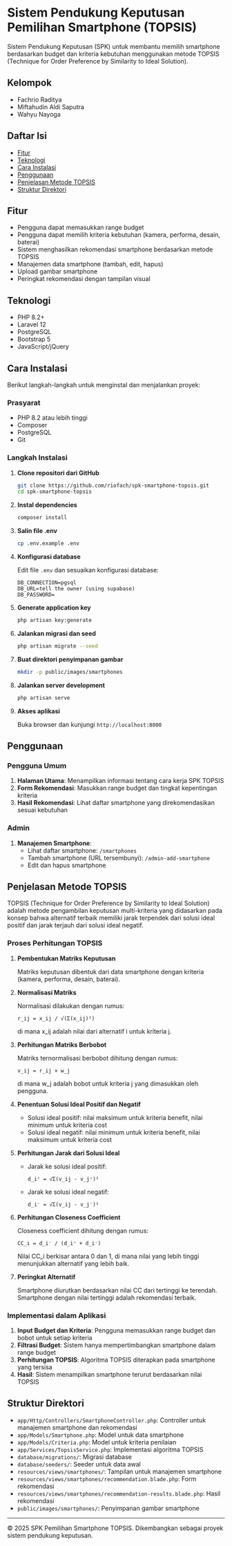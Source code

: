 # Sistem Pendukung Keputusan Pemilihan Smartphone (TOPSIS)

Sistem Pendukung Keputusan (SPK) untuk membantu memilih smartphone berdasarkan budget dan kriteria kebutuhan menggunakan metode TOPSIS (Technique for Order Preference by Similarity to Ideal Solution).

## Kelompok

-   Fachrio Raditya
-   Miftahudin Aldi Saputra
-   Wahyu Nayoga

## Daftar Isi

-   [Fitur](#fitur)
-   [Teknologi](#teknologi)
-   [Cara Instalasi](#cara-instalasi)
-   [Penggunaan](#penggunaan)
-   [Penjelasan Metode TOPSIS](#penjelasan-metode-topsis)
-   [Struktur Direktori](#struktur-direktori)

## Fitur

-   Pengguna dapat memasukkan range budget
-   Pengguna dapat memilih kriteria kebutuhan (kamera, performa, desain, baterai)
-   Sistem menghasilkan rekomendasi smartphone berdasarkan metode TOPSIS
-   Manajemen data smartphone (tambah, edit, hapus)
-   Upload gambar smartphone
-   Peringkat rekomendasi dengan tampilan visual

## Teknologi

-   PHP 8.2+
-   Laravel 12
-   PostgreSQL
-   Bootstrap 5
-   JavaScript/jQuery

## Cara Instalasi

Berikut langkah-langkah untuk menginstal dan menjalankan proyek:

### Prasyarat

-   PHP 8.2 atau lebih tinggi
-   Composer
-   PostgreSQL
-   Git

### Langkah Instalasi

1. **Clone repositori dari GitHub**

    ```bash
    git clone https://github.com/riofach/spk-smartphone-topsis.git
    cd spk-smartphone-topsis
    ```

2. **Instal dependencies**

    ```bash
    composer install
    ```

3. **Salin file .env**

    ```bash
    cp .env.example .env
    ```

4. **Konfigurasi database**

    Edit file `.env` dan sesuaikan konfigurasi database:

    ```
    DB_CONNECTION=pgsql
    DB_URL=tell the owner (using supabase)
    DB_PASSWORD=
    ```

5. **Generate application key**

    ```bash
    php artisan key:generate
    ```

6. **Jalankan migrasi dan seed**

    ```bash
    php artisan migrate --seed
    ```

7. **Buat direktori penyimpanan gambar**

    ```bash
    mkdir -p public/images/smartphones
    ```

8. **Jalankan server development**

    ```bash
    php artisan serve
    ```

9. **Akses aplikasi**

    Buka browser dan kunjungi `http://localhost:8000`

## Penggunaan

### Pengguna Umum

1. **Halaman Utama**: Menampilkan informasi tentang cara kerja SPK TOPSIS
2. **Form Rekomendasi**: Masukkan range budget dan tingkat kepentingan kriteria
3. **Hasil Rekomendasi**: Lihat daftar smartphone yang direkomendasikan sesuai kebutuhan

### Admin

1. **Manajemen Smartphone**:
    - Lihat daftar smartphone: `/smartphones`
    - Tambah smartphone (URL tersembunyi): `/admin-add-smartphone`
    - Edit dan hapus smartphone

## Penjelasan Metode TOPSIS

TOPSIS (Technique for Order Preference by Similarity to Ideal Solution) adalah metode pengambilan keputusan multi-kriteria yang didasarkan pada konsep bahwa alternatif terbaik memiliki jarak terpendek dari solusi ideal positif dan jarak terjauh dari solusi ideal negatif.

### Proses Perhitungan TOPSIS

1. **Pembentukan Matriks Keputusan**

    Matriks keputusan dibentuk dari data smartphone dengan kriteria (kamera, performa, desain, baterai).

2. **Normalisasi Matriks**

    Normalisasi dilakukan dengan rumus:

    ```
    r_ij = x_ij / √(Σ(x_ij)²)
    ```

    di mana x_ij adalah nilai dari alternatif i untuk kriteria j.

3. **Perhitungan Matriks Berbobot**

    Matriks ternormalisasi berbobot dihitung dengan rumus:

    ```
    v_ij = r_ij × w_j
    ```

    di mana w_j adalah bobot untuk kriteria j yang dimasukkan oleh pengguna.

4. **Penentuan Solusi Ideal Positif dan Negatif**

    - Solusi ideal positif: nilai maksimum untuk kriteria benefit, nilai minimum untuk kriteria cost
    - Solusi ideal negatif: nilai minimum untuk kriteria benefit, nilai maksimum untuk kriteria cost

5. **Perhitungan Jarak dari Solusi Ideal**

    - Jarak ke solusi ideal positif:
        ```
        d_i⁺ = √Σ(v_ij - v_j⁺)²
        ```
    - Jarak ke solusi ideal negatif:
        ```
        d_i⁻ = √Σ(v_ij - v_j⁻)²
        ```

6. **Perhitungan Closeness Coefficient**

    Closeness coefficient dihitung dengan rumus:

    ```
    CC_i = d_i⁻ / (d_i⁺ + d_i⁻)
    ```

    Nilai CC_i berkisar antara 0 dan 1, di mana nilai yang lebih tinggi menunjukkan alternatif yang lebih baik.

7. **Peringkat Alternatif**

    Smartphone diurutkan berdasarkan nilai CC dari tertinggi ke terendah. Smartphone dengan nilai tertinggi adalah rekomendasi terbaik.

### Implementasi dalam Aplikasi

1. **Input Budget dan Kriteria**: Pengguna memasukkan range budget dan bobot untuk setiap kriteria
2. **Filtrasi Budget**: Sistem hanya mempertimbangkan smartphone dalam range budget
3. **Perhitungan TOPSIS**: Algoritma TOPSIS diterapkan pada smartphone yang tersisa
4. **Hasil**: Sistem menampilkan smartphone terurut berdasarkan nilai TOPSIS

## Struktur Direktori

-   `app/Http/Controllers/SmartphoneController.php`: Controller untuk manajemen smartphone dan rekomendasi
-   `app/Models/Smartphone.php`: Model untuk data smartphone
-   `app/Models/Criteria.php`: Model untuk kriteria penilaian
-   `app/Services/TopsisService.php`: Implementasi algoritma TOPSIS
-   `database/migrations/`: Migrasi database
-   `database/seeders/`: Seeder untuk data awal
-   `resources/views/smartphones/`: Tampilan untuk manajemen smartphone
-   `resources/views/smartphones/recommendation.blade.php`: Form rekomendasi
-   `resources/views/smartphones/recommendation-results.blade.php`: Hasil rekomendasi
-   `public/images/smartphones/`: Penyimpanan gambar smartphone

---

© 2025 SPK Pemilihan Smartphone TOPSIS. Dikembangkan sebagai proyek sistem pendukung keputusan.
